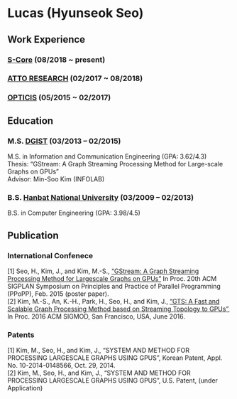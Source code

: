 # Lucas (Hyunseok Seo)

## Work Experience

### [S-Core](http://www.s-core.co.kr/en/) (08/2018 ~ present)


### [ATTO RESEARCH](http://www.atto-research.com/) (02/2017 ~ 08/2018)


### [OPTICIS](http://www.opticis.com/en/main/) (05/2015 ~ 02/2017)


## Education
### M.S. [DGIST](https://www.dgist.ac.kr/en/) (03/2013 – 02/2015)
M.S. in Information and Communication Engineering (GPA: 3.62/4.3)  
Thesis: “GStream: A Graph Streaming Processing Method for Large-scale Graphs on GPUs”  
Advisor: Min-Soo Kim (INFOLAB)  


### B.S. [Hanbat National University](https://www.hanbat.ac.kr/eng/) (03/2009 – 02/2013)
B.S. in Computer Engineering (GPA: 3.98/4.5)


## Publication

### International Confenece
[1] Seo, H., Kim, J., and Kim, M.-S., 
[“GStream: A Graph Streaming Processing Method for Largescale Graphs on GPUs”](https://dl.acm.org/doi/10.1145/2688500.2688526) 
In Proc. 20th ACM SIGPLAN Symposium on Principles and Practice of Parallel Programming (PPoPP), Feb. 2015 (poster paper).  
[2] Kim, M.-S., An, K.-H., Park, H., Seo, H., and Kim, J., 
[“GTS: A Fast and Scalable Graph Processing Method based on Streaming Topology to GPUs”](https://dl.acm.org/doi/10.1145/2882903.2915204), 
In Proc. 2016 ACM SIGMOD, San Francisco, USA, June 2016.

### Patents
[1] Kim, M., Seo, H., and Kim, J., 
“SYSTEM AND METHOD FOR PROCESSING LARGESCALE GRAPHS USING GPUS”, 
Korean Patent, Appl. No. 10-2014-0148566, Oct. 29, 2014.  
[2] Kim, M., Seo, H., and Kim, J., 
“SYSTEM AND METHOD FOR PROCESSING LARGESCALE GRAPHS USING GPUS”, 
U.S. Patent, (under Application)
